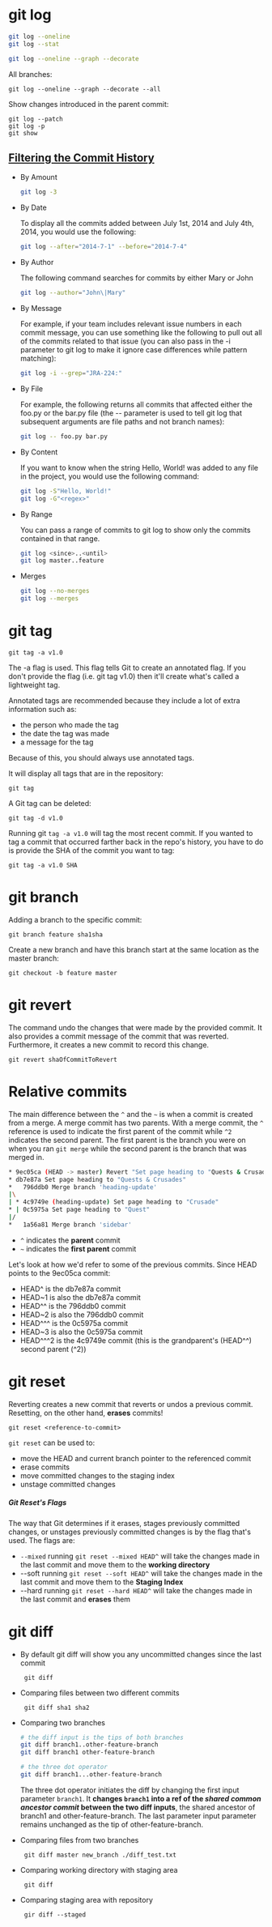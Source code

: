 # git log

```bash
git log --oneline
git log --stat
```
```bash
git log --oneline --graph --decorate
```

All branches:

    git log --oneline --graph --decorate --all

Show changes introduced in the parent commit:

    git log --patch
    git log -p
    git show

## [Filtering the Commit History](https://www.atlassian.com/git/tutorials/git-log)

-   By Amount
    ```bash
    git log -3
    ```
-   By Date

    To display all the commits added between July 1st, 2014 and July 4th, 2014, you would use the following:

    ```bash
    git log --after="2014-7-1" --before="2014-7-4"
    ```

-   By Author

    The following command searches for commits by either Mary or John

    ```bash
    git log --author="John\|Mary"
    ```

-   By Message

    For example, if your team includes relevant issue numbers in each commit message, you can use something like the following to pull out all of the commits related to that issue (you can also pass in the -i parameter to git log to make it ignore case differences while pattern matching):

    ```bash
    git log -i --grep="JRA-224:"
    ```

-   By File

    For example, the following returns all commits that affected either the foo.py or the bar.py file (the -- parameter is used to tell git log that subsequent arguments are file paths and not branch names):

    ```bash
    git log -- foo.py bar.py
    ```

-   By Content

    If you want to know when the string Hello, World! was added to any file in the project, you would use the following command:

    ```bash
    git log -S"Hello, World!"
    git log -G"<regex>"
    ```

-   By Range

     You can pass a range of commits to git log to show only the commits contained in that range.

    ```bash
    git log <since>..<until>
    git log master..feature
    ```

-   Merges
    ```bash
    git log --no-merges
    git log --merges
    ```

# git tag

    git tag -a v1.0

The -a flag is used. This flag tells Git to create an annotated flag. If you don't provide the flag (i.e. git tag v1.0) then it'll create what's called a lightweight tag.

Annotated tags are recommended because they include a lot of extra information such as:

-   the person who made the tag
-   the date the tag was made
-   a message for the tag

Because of this, you should always use annotated tags.

It will display all tags that are in the repository:

    git tag

A Git tag can be deleted:

    git tag -d v1.0

Running git `tag -a v1.0` will tag the most recent commit. If you wanted to tag a commit that occurred farther back in the repo's history, you have to do is provide the SHA of the commit you want to tag:

    git tag -a v1.0 SHA

# git branch

Adding a branch to the specific commit:

    git branch feature sha1sha

Create a new branch and have this branch start at the same location as the master branch:

    git checkout -b feature master

# git revert

The command undo the changes that were made by the provided commit. It also provides a commit message of the commit that was reverted. Furthermore, it creates a new commit to record this change.

    git revert shaOfCommitToRevert

# Relative commits

The main difference between the `^` and the `~` is when a commit is created from a merge. A merge commit has two parents. With a merge commit, the `^` reference is used to indicate the first parent of the commit while `^2` indicates the second parent. The first parent is the branch you were on when you ran `git merge` while the second parent is the branch that was merged in.

```bash
* 9ec05ca (HEAD -> master) Revert "Set page heading to "Quests & Crusades""
* db7e87a Set page heading to "Quests & Crusades"
*   796ddb0 Merge branch 'heading-update'
|\
| * 4c9749e (heading-update) Set page heading to "Crusade"
* | 0c5975a Set page heading to "Quest"
|/
*   1a56a81 Merge branch 'sidebar'
```

-   `^` indicates the **parent** commit
-   `~` indicates the **first parent** commit

Let's look at how we'd refer to some of the previous commits. Since HEAD points to the 9ec05ca commit:

-   HEAD^ is the db7e87a commit
-   HEAD~1 is also the db7e87a commit
-   HEAD^^ is the 796ddb0 commit
-   HEAD~2 is also the 796ddb0 commit
-   HEAD^^^ is the 0c5975a commit
-   HEAD~3 is also the 0c5975a commit
-   HEAD^^^2 is the 4c9749e commit (this is the grandparent's (HEAD^^) second parent (^2))

# git reset

Reverting creates a new commit that reverts or undos a previous commit. Resetting, on the other hand, **erases** commits!

    git reset <reference-to-commit>

`git reset` can be used to:

-   move the HEAD and current branch pointer to the referenced commit
-   erase commits
-   move committed changes to the staging index
-   unstage committed changes

##### Git Reset's Flags

The way that Git determines if it erases, stages previously committed changes, or unstages previously committed changes is by the flag that's used. The flags are:

-   `--mixed` running `git reset --mixed HEAD^` will take the changes made in the last commit and move them to the **working directory**
-   \--soft  running `git reset --soft HEAD^` will take the changes made in the last commit and move them to the **Staging Index**
-   \--hard running `git reset --hard HEAD^` will take the changes made in the last commit and **erases** them

# git diff

-   By default git diff will show you any uncommitted changes since the last commit

         git diff

-   Comparing files between two different commits

         git diff sha1 sha2

-   Comparing two branches

    ```bash
    # the diff input is the tips of both branches
    git diff branch1..other-feature-branch
    git diff branch1 other-feature-branch

    # the three dot operator
    git diff branch1...other-feature-branch
    ```

    The three dot operator initiates the diff by changing the first input parameter `branch1`. It **changes `branch1` into a ref of the _shared common ancestor commit_ between the two diff inputs**, the shared ancestor of branch1 and other-feature-branch. The last parameter input parameter remains unchanged as the tip of other-feature-branch.

-   Comparing files from two branches

         git diff master new_branch ./diff_test.txt

-  Comparing working directory with staging area

        git diff


-  Comparing staging area with repository

        gir diff --staged
